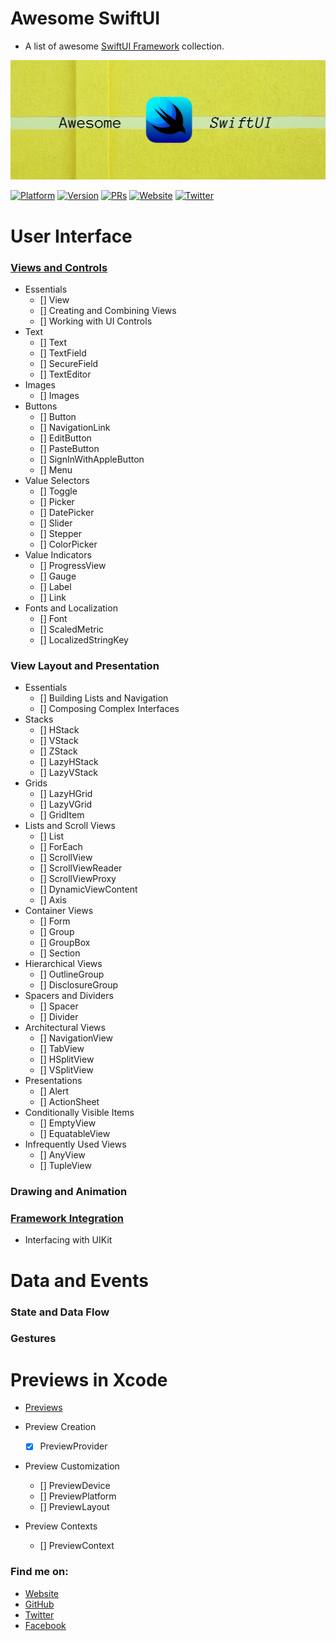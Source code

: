 # Awesome SwiftUI

- A list of awesome [SwiftUI Framework](https://developer.apple.com/documentation/swiftui) collection. 

![Awesome SwiftUI](assets/banner.png)

[![Platform](https://img.shields.io/badge/platform-iOS%20%7C%20macOS%20%7C%20watchOS%20%7C%20tvOS-red.svg)](https://developer.apple.com/xcode/swiftui/)
[![Version](http://img.shields.io/badge/version-2.0-green.svg?style=flat)](https://github.com/CodePassion-dev/awesome-swiftui)
[![PRs](https://img.shields.io/badge/PRs-welcome-teal.svg)](https://github.com/CodePassion-dev/awesome-swiftui/pulls)
[![Website](https://img.shields.io/badge/Website-codepassion.dev-yellow.svg)](https://codepassion.dev)
[![Twitter](https://img.shields.io/badge/twitter-@duonghominhhuy-blue.svg?style=flat)](http://twitter.com/duonghominhhuy)

# User Interface

### [Views and Controls](https://github.com/CodePassion-dev/awesome-swiftui/blob/master/user-interface/views-and-controls)

- Essentials
    - [] View
    - [] Creating and Combining Views
    - [] Working with UI Controls
- Text
    - [] Text
    - [] TextField
    - [] SecureField
    - [] TextEditor
- Images
    - [] Images
- Buttons
    - [] Button
    - [] NavigationLink
    - [] EditButton
    - [] PasteButton
    - [] SignInWithAppleButton
    - [] Menu
- Value Selectors
    - [] Toggle
    - [] Picker
    - [] DatePicker
    - [] Slider
    - [] Stepper
    - [] ColorPicker
- Value Indicators
    - [] ProgressView
    - [] Gauge
    - [] Label
    - [] Link
- Fonts and Localization
    - [] Font
    - [] ScaledMetric
    - [] LocalizedStringKey

### View Layout and Presentation

- Essentials
    - [] Building Lists and Navigation
    - [] Composing Complex Interfaces
- Stacks
    - [] HStack
    - [] VStack
    - [] ZStack
    - [] LazyHStack
    - [] LazyVStack
- Grids
    - [] LazyHGrid
    - [] LazyVGrid
    - [] GridItem
- Lists and Scroll Views
    - [] List
    - [] ForEach
    - [] ScrollView
    - [] ScrollViewReader
    - [] ScrollViewProxy
    - [] DynamicViewContent
    - [] Axis
- Container Views
    - [] Form
    - [] Group
    - [] GroupBox
    - [] Section
- Hierarchical Views
    - [] OutlineGroup
    - [] DisclosureGroup
- Spacers and Dividers
    - [] Spacer
    - [] Divider
- Architectural Views
    - [] NavigationView
    - [] TabView
    - [] HSplitView
    - [] VSplitView
- Presentations
    - [] Alert
    - [] ActionSheet
- Conditionally Visible Items
    - [] EmptyView
    - [] EquatableView
- Infrequently Used Views
    - [] AnyView
    - []  TupleView
    
### Drawing and Animation

### [Framework Integration](https://github.com/CodePassion-dev/awesome-swiftui/blob/master/user-interface/framework-integration)

- Interfacing with UIKit

# Data and Events

### State and Data Flow

### Gestures

# Previews in Xcode

- [Previews](https://github.com/CodePassion-dev/awesome-swiftui/blob/master/previews-in-xcode/previews)

- Preview Creation
    - [x] PreviewProvider
- Preview Customization
    - [] PreviewDevice
    - [] PreviewPlatform
    - []  PreviewLayout
- Preview Contexts
    - [] PreviewContext

### Find me on:

- [Website](https://codepassion.dev)
- [GitHub](https://github.com/duonghominhhuy)
- [Twitter](https://twitter.com/duonghominhhuy)
- [Facebook](https://www.facebook.com/codepassion.dev)


